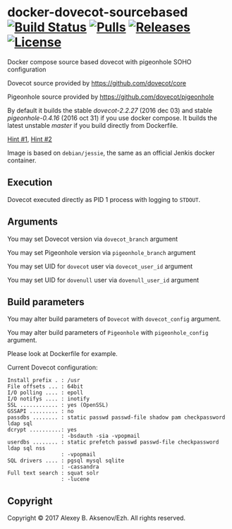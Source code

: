 docker-dovecot-sourcebased [![Build Status](https://travis-ci.org/ezh/docker-dovecot-sourcebased.png?branch=master)](https://travis-ci.org/ezh/docker-dovecot-sourcebased) [![Pulls](https://img.shields.io/docker/pulls/ezh1k/dovecot.svg)](https://hub.docker.com/r/ezh1k/dovecot/) [![Releases](https://img.shields.io/github/release/ezh/docker-dovecot-sourcebased.svg)](https://github.com/ezh/docker-dovecot-sourcebased/releases) [![License](https://img.shields.io/github/license/ezh/docker-dovecot-sourcebased.svg)](https://github.com/ezh/docker-dovecot-sourcebased/blob/master/LICENSE) 
==========================

Docker compose source based dovecot with pigeonhole SOHO configuration

Dovecot source provided by https://github.com/dovecot/core

Pigeonhole source provided by https://github.com/dovecot/pigeonhole

By default it builds the stable *dovecot-2.2.27* (2016 dec 03) and stable *pigeonhole-0.4.16* (2016 oct 31) if you use docker compose.
It builds the latest unstable *master* if you build directly from Dockerfile.

[Hint #1](https://github.com/ezh/docker-dovecot-sourcebased/blob/master/docker/Dockerfile#L30),
[Hint #2](https://github.com/ezh/docker-dovecot-sourcebased/blob/master/docker-compose.yml#L7)

Image is based on `debian/jessie`, the same as an official Jenkis docker container.

Execution
---------

Dovecot executed directly as PID 1 process with logging to `STDOUT`.

Arguments
---------

You may set Dovecot version via `dovecot_branch` argument

You may set Pigeonhole version via `pigeonhole_branch` argument

You may set UID for `dovecot` user via `dovecot_user_id` argument

You may set UID for `dovenull` user via `dovenull_user_id` argument

Build parameters
----------------

You may alter build parameters of `Dovecot` with `dovecot_config` argument.

You may alter build parameters of `Pigeonhole` with `pigeonhole_config` argument.

Please look at Dockerfile for example.


Current Dovecot configuration:

```
Install prefix . : /usr
File offsets ... : 64bit
I/O polling .... : epoll
I/O notifys .... : inotify
SSL ............ : yes (OpenSSL)
GSSAPI ......... : no
passdbs ........ : static passwd passwd-file shadow pam checkpassword ldap sql
dcrypt ..........: yes
                 : -bsdauth -sia -vpopmail
userdbs ........ : static prefetch passwd passwd-file checkpassword ldap sql nss
                 : -vpopmail
SQL drivers .... : pgsql mysql sqlite
                 : -cassandra
Full text search : squat solr
                 : -lucene
```

Copyright
---------

Copyright © 2017 Alexey B. Aksenov/Ezh. All rights reserved.
